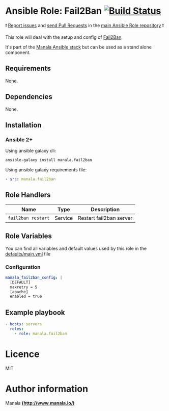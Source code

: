 # Ansible Role: Fail2Ban [![Build Status](https://travis-ci.org/manala/ansible-role-fail2ban.svg?branch=master)](https://travis-ci.org/manala/ansible-role-fail2ban)

:exclamation: [Report issues](https://github.com/manala/ansible-roles/issues) and [send Pull Requests](https://github.com/manala/ansible-roles/pulls) in the [main Ansible Role repository](https://github.com/manala/ansible-roles) :exclamation:

This role will deal with the setup and config of [Fail2Ban](https://www.fail2ban.org/wiki/index.php/Main_Page).

It's part of the [Manala Ansible stack](http://www.manala.io) but can be used as a stand alone component.

## Requirements

None.

## Dependencies

None.

## Installation

### Ansible 2+

Using ansible galaxy cli:

```bash
ansible-galaxy install manala.fail2ban
```

Using ansible galaxy requirements file:

```yaml
- src: manala.fail2ban
```

## Role Handlers

| Name               | Type    | Description             |
| ------------------ | ------- | ----------------------- |
| `fail2ban restart` | Service | Restart fail2ban server |

## Role Variables

You can find all variables and default values used by this role in the [defaults/main.yml](./defaults/main.yml) file

### Configuration

```yaml
manala_fail2ban_config: |
  [DEFAULT]
  maxretry = 5
  [apache]
  enabled = true
```

## Example playbook

```yaml
- hosts: servers
  roles:
    - role: manala.fail2ban
```

# Licence

MIT

# Author information

Manala [**(http://www.manala.io/)**](http://www.manala.io)
